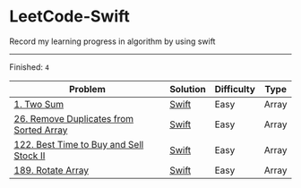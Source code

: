 # LeetCode-Swift

Record my learning progress in algorithm by using swift

***

Finished: `4 `

| Problem                                                      | Solution                                                     | Difficulty | Type  |
| ------------------------------------------------------------ | ------------------------------------------------------------ | ---------- | ----- |
| [1. Two Sum](https://leetcode-cn.com/problems/two-sum/)      | [Swift](https://github.com/sSAidenSs/LeetCode-Swift/blob/master/Solutions/1.Two_Sum.swift) | Easy       | Array |
| [26. Remove Duplicates from Sorted Array](https://leetcode-cn.com/problems/remove-duplicates-from-sorted-array/) | [Swift](https://github.com/sSAidenSs/LeetCode-Swift/blob/master/Solutions/26.Remove_Duplicates_from_Sorted_Array.swift) | Easy       | Array |
| [122. Best Time to Buy and Sell Stock II](https://leetcode-cn.com/problems/best-time-to-buy-and-sell-stock-ii/) | [Swift](https://github.com/sSAidenSs/LeetCode-Swift/blob/master/Solutions/122.Best_Time_to_Buy_and_Sell_Stock_II.swift) | Easy       | Array |
| [189. Rotate Array](https://leetcode-cn.com/problems/rotate-array/) | [Swift](https://github.com/sSAidenSs/LeetCode-Swift/blob/master/Solutions/189.Rotate_Array.swift) | Easy       | Array |

